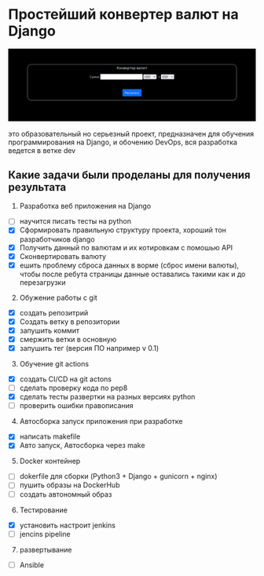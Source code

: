 # Простейший конвертер валют на Django  

<img src="https://raw.githubusercontent.com/solo10010/trash/main/static/image/2022-09-05_23-03.png">

<p>
это образовательный но серьезный проект, предназначен для обучения программирования на Django, и обочению DevOps, вся разработка ведется в ветке dev
</p>

## Какие задачи были проделаны для получения результата

1. Разработка веб приложения на Django
- [ ] научится писать тесты на python
- [x] Сформировать правильную структуру проекта, хороший тон разработчиков django
- [x] Получить данный по валютам и их котировкам с помошью API
- [x] Сконвертировать валюту
- [x] ешить проблему сброса данных в ворме (сброс имени валюты), чтобы после ребута страницы данные оставались такими как и до перезагрузки

2. Обужение работы с git
- [x] создать репозитрий
- [x] Создать ветку в репозитории
- [x] запушить коммит
- [x] смержить ветки в основную
- [x] запушить тег (версия ПО например v 0.1)

3. Обучение git actions
- [x] создать CI/CD на git actons
- [ ] сделать проверку кода по pep8
- [x] сделать тесты развертки на разных версиях python
- [ ] проверить ошибки правописания

4. Автосборка запуск приложения при разработке
- [x] написать makefile
- [x] Авто запуск, Автосборка через make

5. Docker контейнер
- [ ] dokerfile для сборки (Python3 + Django + gunicorn + nginx)
- [ ] пушить образы на DockerHub
- [ ] создать автономный образ

6. Тестирование 
- [x] установить настроит jenkins
- [ ] jencins pipeline

7. развертывание 
- [ ] Ansible